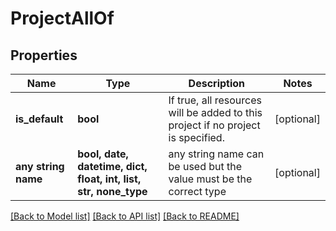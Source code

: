 # ProjectAllOf


## Properties
Name | Type | Description | Notes
------------ | ------------- | ------------- | -------------
**is_default** | **bool** | If true, all resources will be added to this project if no project is specified. | [optional] 
**any string name** | **bool, date, datetime, dict, float, int, list, str, none_type** | any string name can be used but the value must be the correct type | [optional]

[[Back to Model list]](../README.md#documentation-for-models) [[Back to API list]](../README.md#documentation-for-api-endpoints) [[Back to README]](../README.md)


